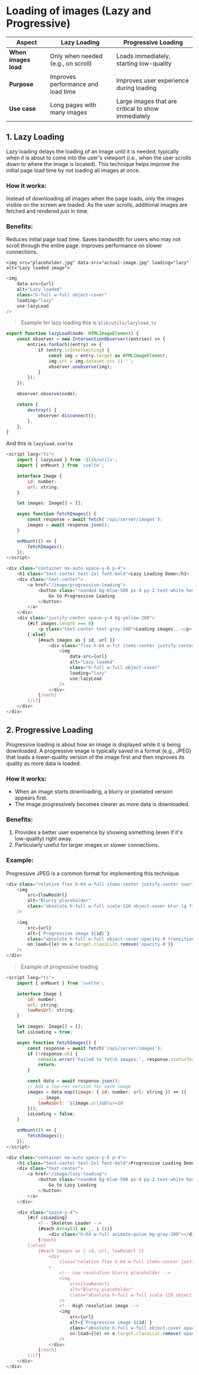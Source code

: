 # Loading of images (Lazy and Progressive)



| **Aspect**           | **Lazy Loading**                   | **Progressive Loading**                            |
| -------------------- | ---------------------------------- | -------------------------------------------------- |
| **When images load** | Only when needed (e.g., on scroll) | Loads immediately, starting low-quality            |
| **Purpose**          | Improves performance and load time | Improves user experience during loading            |
| **Use case**         | Long pages with many images        | Large images that are critical to show immediately |


## 1. Lazy Loading

Lazy loading delays the loading of an image until it is needed, typically when it is about to come into the user's viewport (i.e., when the user scrolls down to where the image is located). This technique helps improve the initial page load time by not loading all images at once.

### How it works:

Instead of downloading all images when the page loads, only the images visible on the screen are loaded.
As the user scrolls, additional images are fetched and rendered just in time.

### Benefits:

Reduces initial page load time.
Saves bandwidth for users who may not scroll through the entire page.
Improves performance on slower connections.

`<img src="placeholder.jpg" data-src="actual-image.jpg" loading="lazy" alt="Lazy loaded image">`

```js
<img
	data-src={url}
	alt="Lazy loaded"
	class="h-full w-full object-cover"
	loading="lazy"
	use:lazyLoad
/>
```

> Example for lazy loading
> this is `$lib/utils/lazyload.ts`

```js
export function lazyLoad(node: HTMLImageElement) {
    const observer = new IntersectionObserver((entries) => {
        entries.forEach((entry) => {
            if (entry.isIntersecting) {
                const img = entry.target as HTMLImageElement;
                img.src = img.dataset.src || '';
                observer.unobserve(img);
            }
        });
    });

    observer.observe(node);

    return {
        destroy() {
            observer.disconnect();
        },
    };
}
```

And this is `lazyload.svelte`

```js
<script lang="ts">
	import { lazyLoad } from '$lib/utils';
	import { onMount } from 'svelte';

	interface Image {
		id: number;
		url: string;
	}

	let images: Image[] = [];

	async function fetchImages() {
		const response = await fetch('/api/server/images');
		images = await response.json();
	}

	onMount(() => {
		fetchImages();
	});
</script>

<div class="container mx-auto space-y-6 p-4">
	<h1 class="text-center text-2xl font-bold">Lazy Loading Demo</h1>
	<div class="text-center">
		<a href="/image/progressive-loading">
			<button class="rounded bg-blue-500 px-4 py-2 text-white hover:bg-blue-600">
				Go to Progressive Loading
			</button>
		</a>
	</div>
	<div class="justify-center space-y-4 bg-yellow-200">
		{#if images.length === 0}
			<p class="text-center text-gray-500">Loading images...</p>
		{:else}
			{#each images as { id, url }}
				<div class="flex h-64 w-fit items-center justify-center bg-gray-500">
					<img
						data-src={url}
						alt="Lazy loaded"
						class="h-full w-full object-cover"
						loading="lazy"
						use:lazyLoad
					/>
				</div>
			{/each}
		{/if}
	</div>
</div>
```

## 2. Progressive Loading

Progressive loading is about how an image is displayed while it is being downloaded. A progressive image is typically saved in a format (e.g., JPEG) that loads a lower-quality version of the image first and then improves its quality as more data is loaded.

### How it works:

- When an image starts downloading, a blurry or pixelated version appears first.
- The image progressively becomes clearer as more data is downloaded.

### Benefits:

1. Provides a better user experience by showing something (even if it's low-quality) right away.
2. Particularly useful for larger images or slower connections.

### Example:

Progressive JPEG is a common format for implementing this technique.

```js
<div class="relative flex h-64 w-full items-center justify-center overflow-hidden bg-gray-200">
	<img
		src={lowResUrl}
		alt="Blurry placeholder"
		class="absolute h-full w-full scale-110 object-cover blur-lg filter transition-opacity duration-500"
	/>

	<img
		src={url}
		alt={`Progressive image ${id}`}
		class="absolute h-full w-full object-cover opacity-0 transition-opacity duration-500"
		on:load={(e) => e.target.classList.remove('opacity-0')}
	/>
</div>
```

> Example of progressive loading

```js
<script lang="ts">
	import { onMount } from 'svelte';

	interface Image {
		id: number;
		url: string;
		lowResUrl: string;
	}

	let images: Image[] = [];
	let isLoading = true;

	async function fetchImages() {
		const response = await fetch('/api/server/images');
		if (!response.ok) {
			console.error('Failed to fetch images:', response.statusText);
			return;
		}

		const data = await response.json();
		// Add a low-res version for each image
		images = data.map((image: { id: number; url: string }) => ({
			...image,
			lowResUrl: `${image.url}&blur=10`
		}));
		isLoading = false;
	}

	onMount(() => {
		fetchImages();
	});
</script>

<div class="container mx-auto space-y-6 p-4">
	<h1 class="text-center text-2xl font-bold">Progressive Loading Demo</h1>
	<div class="text-center">
		<a href="/image/lazy-loading">
			<button class="rounded bg-blue-500 px-4 py-2 text-white hover:bg-blue-600">
				Go to Lazy Loading
			</button>
		</a>
	</div>

	<div class="space-y-4">
		{#if isLoading}
			<!-- Skeleton Loader -->
			{#each Array(3) as _, i (i)}
				<div class="h-64 w-full animate-pulse bg-gray-200"></div>
			{/each}
		{:else}
			{#each images as { id, url, lowResUrl }}
				<div
					class="relative flex h-64 w-full items-center justify-center overflow-hidden bg-gray-200"
				>
					<!-- Low resolution blurry placeholder -->
					<img
						src={lowResUrl}
						alt="Blurry placeholder"
						class="absolute h-full w-full scale-110 object-cover blur-lg filter transition-opacity duration-500"
					/>
					<!-- High resolution image -->
					<img
						src={url}
						alt={`Progressive image ${id}`}
						class="absolute h-full w-full object-cover opacity-0 transition-opacity duration-500"
						on:load={(e) => e.target.classList.remove('opacity-0')}
					/>
				</div>
			{/each}
		{/if}
	</div>
</div>
```
